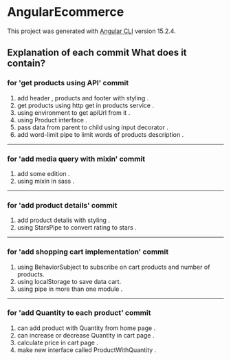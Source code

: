 # AngularEcommerce

This project was generated with [Angular CLI](https://github.com/angular/angular-cli) version 15.2.4.

## Explanation of each commit What does it contain?
### for 'get products using API' commit
1. add header , products and footer with styling .
2. get products using http get in products service .
3. using environment to get apiUrl from it .
4. using Product interface .
5. pass data from parent to child using input decorator .
6. add word-limit pipe to limit words of products description . 
--------------------------------------------------------------
### for 'add media query with mixin' commit
1. add some edition .
2. using mixin in sass .
--------------------------------------------------------------
### for 'add product details' commit
1. add product detalis with styling .
2. using StarsPipe to convert rating to stars . 
--------------------------------------------------------------
### for 'add shopping cart implementation' commit
1. using BehaviorSubject to subscribe on cart products and number of products.
2. using localStorage to save data cart.
3. using pipe in more than one module .
--------------------------------------------------------------
### for 'add Quantity to each product' commit
1. can add product with Quantity from home page .
2. can increase or decrease Quantity in cart page .
3. calculate price in cart page .
4. make new interface called ProductWithQuantity .


